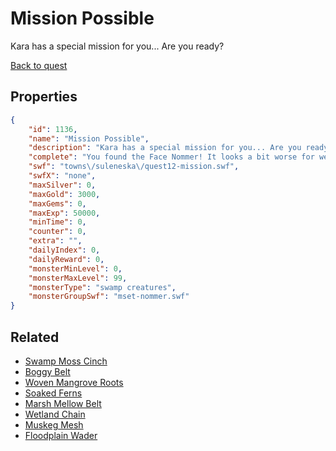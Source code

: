 # Mission Possible

Kara has a special mission for you... Are you ready?

[Back to quest](../quests.md)

## Properties

```json
{
    "id": 1136,
    "name": "Mission Possible",
    "description": "Kara has a special mission for you... Are you ready?",
    "complete": "You found the Face Nommer! It looks a bit worse for wear though...",
    "swf": "towns\/suleneska\/quest12-mission.swf",
    "swfX": "none",
    "maxSilver": 0,
    "maxGold": 3000,
    "maxGems": 0,
    "maxExp": 50000,
    "minTime": 0,
    "counter": 0,
    "extra": "",
    "dailyIndex": 0,
    "dailyReward": 0,
    "monsterMinLevel": 0,
    "monsterMaxLevel": 99,
    "monsterType": "swamp creatures",
    "monsterGroupSwf": "mset-nommer.swf"
}
```

## Related

- [Swamp Moss Cinch](../items/11618-swamp-moss-cinch.md)
- [Boggy Belt](../items/11619-boggy-belt.md)
- [Woven Mangrove Roots](../items/11620-woven-mangrove-roots.md)
- [Soaked Ferns](../items/11621-soaked-ferns.md)
- [Marsh Mellow Belt](../items/11622-marsh-mellow-belt.md)
- [Wetland Chain](../items/11623-wetland-chain.md)
- [Muskeg Mesh](../items/11624-muskeg-mesh.md)
- [Floodplain Wader](../items/11625-floodplain-wader.md)

